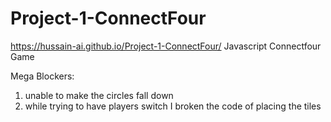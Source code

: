 # Project-1-ConnectFour
https://hussain-ai.github.io/Project-1-ConnectFour/
Javascript Connectfour Game


Mega Blockers:
1. unable to  make the circles fall down
2. while trying to have players switch I broken the code of placing the tiles
